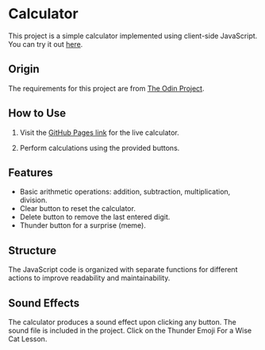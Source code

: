 # Calculator

This project is a simple calculator implemented using client-side JavaScript. You can try it out [here](https://vivekneer.github.io/Calculator/).

## Origin

The requirements for this project are from [The Odin Project](https://www.theodinproject.com/courses/foundations/lessons/calculator).

## How to Use

1. Visit the [GitHub Pages link](https://vivekneer.github.io/Calculator/) for the live calculator.

2. Perform calculations using the provided buttons.

## Features

- Basic arithmetic operations: addition, subtraction, multiplication, division.
- Clear button to reset the calculator.
- Delete button to remove the last entered digit.
- Thunder button for a surprise (meme).

## Structure

The JavaScript code is organized with separate functions for different actions to improve readability and maintainability.

## Sound Effects

The calculator produces a sound effect upon clicking any button. The sound file is included in the project.
Click on the Thunder Emoji For a Wise Cat Lesson.


